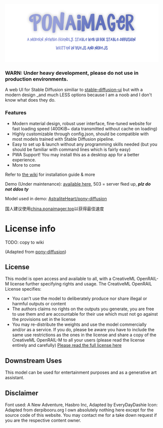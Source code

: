 <p align="center">
    <br>
    <img src="doc/assets/ponaimager_banner.png" width="600"/>
    <br>
<p>

### WARN: Under heavy development, please do not use in production environments.

A web UI for Stable Diffusion similiar to [stable-diffusion-ui](https://github.com/AUTOMATIC1111/stable-diffusion-webui) but with a modern design _and much LESS options because I am a noob and I don't know what does they do.

### Features

- Modern material design, robust user interface, fine-tuned website for fast loading speed (400KiB~ data transmitted without cache on loading)
- Highly customizable through config.json, should be compatible with most models trained with Stable Diffusion pipeline.
- Easy to set up & launch without any programming skills needed (but you should be familiar with command lines which is fairly easy)
- PWA Support! You may install this as a desktop app for a better experience.
- More to come

Refer to [the wiki](https://github.com/GrieferPig/PonAImager-WebUI/wiki/) for installation guide & more

Demo (Under maintenance): [available here](https://ponaimager.top/), 503 = server fked up, __*plz do not ddos ty*__

Model used in demo: [AstraliteHeart/pony-diffusion](https://huggingface.co/AstraliteHeart/pony-diffusion)

国人建议使用[china.ponaimager.top](http://china.ponaimager.top)以获得最佳速度

# License info

TODO: copy to wiki

(Adapted from [pony-diffusion](https://huggingface.co/AstraliteHeart/pony-diffusion))

## License

This model is open access and available to all, with a CreativeML OpenRAIL-M license further specifying rights and usage. The CreativeML OpenRAIL License specifies:

- You can't use the model to deliberately produce nor share illegal or harmful outputs or content
- The authors claims no rights on the outputs you generate, you are free to use them and are accountable for their use which must not go against the provisions set in the license
- You may re-distribute the weights and use the model commercially and/or as a service. If you do, please be aware you have to include the same use restrictions as the ones in the license and share a copy of the CreativeML OpenRAIL-M to all your users (please read the license entirely and carefully) [Please read the full license here](https://huggingface.co/spaces/CompVis/stable-diffusion-license)

## Downstream Uses

This model can be used for entertainment purposes and as a generative art assistant.

## Disclaimer

Font used: A New Adventure, Hasbro Inc, Adapted by EveryDayDashie
Icon: Adapted from derpibooru.org
I own absolutely nothing here except for the source code of this website. You may contact me for a take down request if you are the respective content owner.

